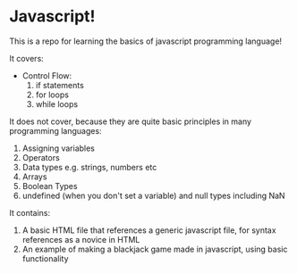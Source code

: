 # Javascript!

This is a repo for learning the basics of javascript programming language!

It covers:
- Control Flow:
  1. if statements
  2. for loops
  3. while loops

It does not cover, because they are quite basic principles in many programming languages:
1. Assigning variables
2. Operators
3. Data types e.g. strings, numbers etc
4. Arrays
5. Boolean Types
6. undefined (when you don't set a variable) and null types including NaN

It contains:
1. A basic HTML file that references a generic javascript file, for syntax references as a novice in HTML
2. An example of making a blackjack game made in javascript, using basic functionality
